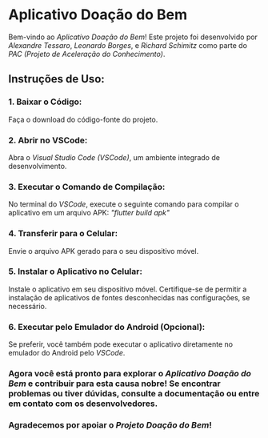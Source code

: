 # Aplicativo Doação do Bem

Bem-vindo ao *Aplicativo Doação do Bem*! Este projeto foi desenvolvido por *Alexandre Tessaro*, *Leonardo Borges*, e *Richard Schimitz* como parte do *PAC (Projeto de Aceleração do Conhecimento)*.

## Instruções de Uso:

### 1. Baixar o Código:
   Faça o download do código-fonte do projeto.

### 2. Abrir no VSCode:
   Abra o *Visual Studio Code (VSCode)*, um ambiente integrado de desenvolvimento.

### 3. Executar o Comando de Compilação:
   No terminal do *VSCode*, execute o seguinte comando para compilar o aplicativo em um arquivo APK:
   *"flutter build apk"*

### 4. Transferir para o Celular:
   Envie o arquivo APK gerado para o seu dispositivo móvel.

### 5. Instalar o Aplicativo no Celular:
   Instale o aplicativo em seu dispositivo móvel. Certifique-se de permitir a instalação de aplicativos de fontes desconhecidas nas configurações, se necessário.

### 6. Executar pelo Emulador do Android (Opcional):
   Se preferir, você também pode executar o aplicativo diretamente no emulador do Android pelo *VSCode*.

###  Agora você está pronto para explorar o *Aplicativo Doação do Bem* e contribuir para esta causa nobre! Se encontrar problemas ou tiver dúvidas, consulte a documentação ou entre em contato com os desenvolvedores.

### Agradecemos por apoiar o *Projeto Doação do Bem*!
